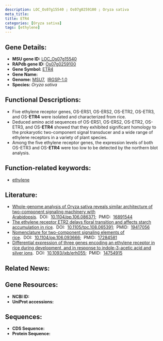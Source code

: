 ```yaml
---
description: LOC_Os07g15540 ; Os07g0259100 ; Oryza sativa
meta_title:
title: ETR4
categories: [Oryza sativa]
tags: [ethylene]
---
```


## Gene Details:
- **MSU gene ID:** [LOC_Os07g15540](http://rice.uga.edu/cgi-bin/ORF_infopage.cgi?orf=LOC_Os07g15540)  
- **RAPdb gene ID:** [Os07g0259100](https://rapdb.dna.affrc.go.jp/locus/?name=Os07g0259100)  
- **Gene Symbol:** <u>ETR4</u>
- **Gene Name:**
- **Genome:**  [MSU7](http://rice.uga.edu/),&nbsp;&nbsp;[IRGSP-1.0](https://rapdb.dna.affrc.go.jp/download/irgsp1.html)
- **Species:** *Oryza sativa*

## Functional Descriptions:
   - Five ethylene receptor genes, OS-ERS1, OS-ERS2, OS-ETR2, OS-ETR3, and OS-**ETR4** were isolated and characterized from rice.
   - Deduced amino acid sequences of OS-ERS1, OS-ERS2, OS-ETR2, OS-ETR3, and OS-**ETR4** showed that they exhibited significant homology to the prokaryotic two-component signal transducer and a wide range of ethylene receptors in a variety of plant species.
   - Among the five ethylene receptor genes, the expression levels of both OS-ETR3 and OS-**ETR4** were too low to be detected by the northern blot analysis.

## Function-related keywords:
   - [ethylene](/tags/ethylene/)

## Literature:
   - [Whole-genome analysis of Oryza sativa reveals similar architecture of two-component signaling machinery with Arabidopsis](https://www.doi.org/10.1104/pp.106.086371).&nbsp;&nbsp;DOI:&nbsp;&nbsp;[10.1104/pp.106.086371](https://www.doi.org/10.1104/pp.106.086371);&nbsp;&nbsp;PMID:&nbsp;&nbsp;[16891544](https://pubmed.ncbi.nlm.nih.gov/16891544/)
   - [The ethylene receptor ETR2 delays floral transition and affects starch accumulation in rice](https://www.doi.org/10.1105/tpc.108.065391).&nbsp;&nbsp;DOI:&nbsp;&nbsp;[10.1105/tpc.108.065391](https://www.doi.org/10.1105/tpc.108.065391);&nbsp;&nbsp;PMID:&nbsp;&nbsp;[19417056](https://pubmed.ncbi.nlm.nih.gov/19417056/)
   - [Nomenclature for two-component signaling elements of rice](https://www.doi.org/10.1104/pp.106.093666).&nbsp;&nbsp;DOI:&nbsp;&nbsp;[10.1104/pp.106.093666](https://www.doi.org/10.1104/pp.106.093666);&nbsp;&nbsp;PMID:&nbsp;&nbsp;[17284581](https://pubmed.ncbi.nlm.nih.gov/17284581/)
   - [Differential expression of three genes encoding an ethylene receptor in rice during development, and in response to indole-3-acetic acid and silver ions](https://www.doi.org/10.1093/jxb/erh055).&nbsp;&nbsp;DOI:&nbsp;&nbsp;[10.1093/jxb/erh055](https://www.doi.org/10.1093/jxb/erh055);&nbsp;&nbsp;PMID:&nbsp;&nbsp;[14754915](https://pubmed.ncbi.nlm.nih.gov/14754915/)

## Related News:

## Gene Resources:
- **NCBI ID:**  []()
- **UniProt accessions:** [](https://www.uniprot.org/uniprotkb//entry)

## Sequences:
- **CDS Sequence:**
- **Protein Sequence:**
